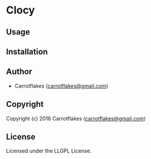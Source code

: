 # Clocy

## Usage

## Installation

## Author

* Carrotflakes (carrotflakes@gmail.com)

## Copyright

Copyright (c) 2016 Carrotflakes (carrotflakes@gmail.com)

## License

Licensed under the LLGPL License.
